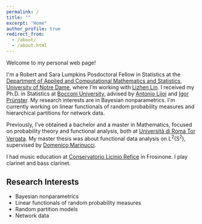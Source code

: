 ```yaml
---
permalink: /
title: ""
excerpt: "Home"
author_profile: true
redirect_from: 
  - /about/
  - /about.html
---
```


Welcome to my personal web page!

I'm a Robert and Sara Lumpkins Posdoctoral Fellow in Statistics at the [Department of Applied and Computational Mathematics and Statistics](https://acms.nd.edu/), [University of Notre Dame](https://www.nd.edu/), where I'm working with [Lizhen Lin](https://www3.nd.edu/~llin4/).
I received my Ph.D. in Statistics at [Bocconi University](https://www.unibocconi.eu/wps/wcm/connect/bocconi/sitopubblico_en/navigation+tree/home/programs/phd/phd+in+statistics), advised by [Antonio Lijoi](http://didattica.unibocconi.eu/mypage/index.php?IdUte=189615&idr=&lingua=eng) and [Igor Prünster](http://didattica.unibocconi.it/mypage/index.php?IdUte=187032&cognome=PRUENSTER&nome=IGOR&urlBackMy=). My research interests are in Bayesian nonparametrics. I'm currently working on linear functionals of random probability measures and hierarchical partitions for network data. 

Previously, I've obtained a bachelor and a master in Mathematics, focused on probability theory and functional analysis, both at [Università di Roma Tor Vergata](https://www.mat.uniroma2.it/index.php). My master thesis was about functional data analysis on L<sup>2</sup>(S<sup>2</sup>), supervised by [Domenico Marinucci](https://www.mat.uniroma2.it/~marinucc/).

I had music education at [Conservatorio Licinio Refice](http://www.conservatorio-frosinone.it/) in Frosinone. I play clarinet and bass clarinet.


Research Interests
------
* Bayesian nonparametrics
* Linear functionals of random probability measures
* Random partition models
* Network data
